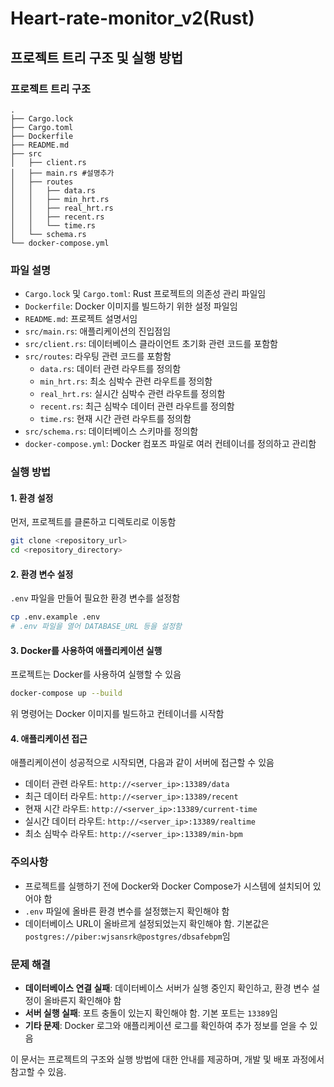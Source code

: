 # Heart-rate-monitor_v2(Rust)

## 프로젝트 트리 구조 및 실행 방법

### 프로젝트 트리 구조

```
.
├── Cargo.lock
├── Cargo.toml
├── Dockerfile
├── README.md
├── src
│   ├── client.rs
│   ├── main.rs #설명추가
│   ├── routes
│   │   ├── data.rs
│   │   ├── min_hrt.rs
│   │   ├── real_hrt.rs
│   │   ├── recent.rs
│   │   └── time.rs
│   └── schema.rs
└── docker-compose.yml
```

### 파일 설명

- `Cargo.lock` 및 `Cargo.toml`: Rust 프로젝트의 의존성 관리 파일임
- `Dockerfile`: Docker 이미지를 빌드하기 위한 설정 파일임
- `README.md`: 프로젝트 설명서임
- `src/main.rs`: 애플리케이션의 진입점임
- `src/client.rs`: 데이터베이스 클라이언트 초기화 관련 코드를 포함함
- `src/routes`: 라우팅 관련 코드를 포함함
  - `data.rs`: 데이터 관련 라우트를 정의함
  - `min_hrt.rs`: 최소 심박수 관련 라우트를 정의함
  - `real_hrt.rs`: 실시간 심박수 관련 라우트를 정의함
  - `recent.rs`: 최근 심박수 데이터 관련 라우트를 정의함
  - `time.rs`: 현재 시간 관련 라우트를 정의함
- `src/schema.rs`: 데이터베이스 스키마를 정의함
- `docker-compose.yml`: Docker 컴포즈 파일로 여러 컨테이너를 정의하고 관리함

### 실행 방법

#### 1. 환경 설정
먼저, 프로젝트를 클론하고 디렉토리로 이동함

```sh
git clone <repository_url>
cd <repository_directory>
```

#### 2. 환경 변수 설정
`.env` 파일을 만들어 필요한 환경 변수를 설정함

```sh
cp .env.example .env
# .env 파일을 열어 DATABASE_URL 등을 설정함
```

#### 3. Docker를 사용하여 애플리케이션 실행
프로젝트는 Docker를 사용하여 실행할 수 있음

```sh
docker-compose up --build
```

위 명령어는 Docker 이미지를 빌드하고 컨테이너를 시작함

#### 4. 애플리케이션 접근
애플리케이션이 성공적으로 시작되면, 다음과 같이 서버에 접근할 수 있음

- 데이터 관련 라우트: `http://<server_ip>:13389/data`
- 최근 데이터 라우트: `http://<server_ip>:13389/recent`
- 현재 시간 라우트: `http://<server_ip>:13389/current-time`
- 실시간 데이터 라우트: `http://<server_ip>:13389/realtime`
- 최소 심박수 라우트: `http://<server_ip>:13389/min-bpm`

### 주의사항

- 프로젝트를 실행하기 전에 Docker와 Docker Compose가 시스템에 설치되어 있어야 함
- `.env` 파일에 올바른 환경 변수를 설정했는지 확인해야 함
- 데이터베이스 URL이 올바르게 설정되었는지 확인해야 함. 기본값은 `postgres://piber:wjsansrk@postgres/dbsafebpm`임

### 문제 해결

- **데이터베이스 연결 실패**: 데이터베이스 서버가 실행 중인지 확인하고, 환경 변수 설정이 올바른지 확인해야 함
- **서버 실행 실패**: 포트 충돌이 있는지 확인해야 함. 기본 포트는 `13389`임
- **기타 문제**: Docker 로그와 애플리케이션 로그를 확인하여 추가 정보를 얻을 수 있음

이 문서는 프로젝트의 구조와 실행 방법에 대한 안내를 제공하며, 개발 및 배포 과정에서 참고할 수 있음.
